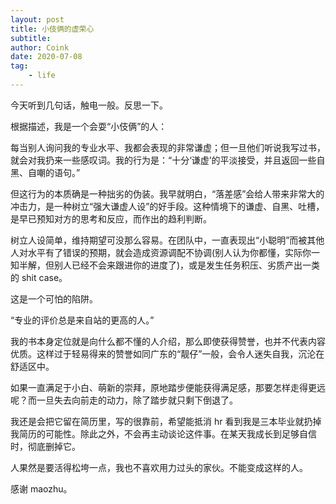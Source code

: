 ```yaml
---
layout: post
title: 小伎俩的虚荣心
subtitle: 
author: Coink
date: 2020-07-08
tag: 
    - life
---
```


今天听到几句话，触电一般。反思一下。

根据描述，我是一个会耍“小伎俩”的人：

每当别人询问我的专业水平、我都会表现的非常谦虚；但一旦他们听说我写过书，就会对我扔来一些感叹词。我的行为是：“十分‘谦虚’的平淡接受，并且返回一些自黑、自嘲的语句。”

但这行为的本质确是一种拙劣的伪装。我早就明白，“落差感”会给人带来非常大的冲击力，是一种树立“强大谦虚人设”的好手段。这种情境下的谦虚、自黑、吐槽，是早已预知对方的思考和反应，而作出的趋利判断。

树立人设简单，维持期望可没那么容易。在团队中，一直表现出“小聪明”而被其他人对水平有了错误的预期，就会造成资源调配不协调(别人认为你都懂，实际你一知半解，但别人已经不会来跟进你的进度了)，或是发生任务积压、劣质产出一类的 shit case。

这是一个可怕的陷阱。

“专业的评价总是来自站的更高的人。”

我的书本身定位就是向什么都不懂的人介绍，那么即使获得赞誉，也并不代表内容优质。这样过于轻易得来的赞誉如同广东的“靓仔”一般，会令人迷失自我，沉沦在舒适区中。

如果一直满足于小白、萌新的崇拜，原地踏步便能获得满足感，那要怎样走得更远呢？而一旦失去向前走的动力，除了踏步就只剩下倒退了。

我还是会把它留在简历里，写的很靠前，希望能抵消 hr 看到我是三本毕业就扔掉我简历的可能性。除此之外，不会再主动谈论这件事。在某天我成长到足够自信时，彻底删掉它。

人果然是要活得松垮一点，我也不喜欢用力过头的家伙。不能变成这样的人。

感谢 maozhu。

